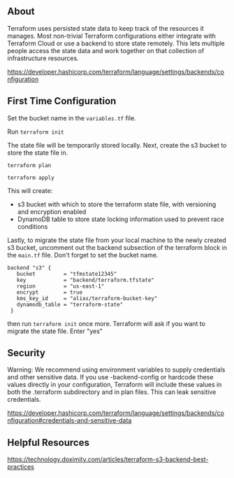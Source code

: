## About

Terraform uses persisted state data to keep track of the resources it manages. Most non-trivial Terraform configurations either integrate with Terraform Cloud or use a backend to store state remotely. This lets multiple people access the state data and work together on that collection of infrastructure resources.

https://developer.hashicorp.com/terraform/language/settings/backends/configuration

## First Time Configuration

Set the bucket name in the `variables.tf` file.

Run `terraform init`

The state file will be temporarily stored locally. Next, create the s3 bucket to store the state file in.

`terraform plan`

`terraform apply`

This will create:

* s3 bucket with which to store the terraform state file, with versioning and encryption enabled
* DynamoDB table to store state locking information used to prevent race conditions

Lastly, to migrate the state file from your local machine to the newly created s3 bucket, uncomment out the backend subsection of the terraform block in the `main.tf` file. Don't forget to set the bucket name.

```
backend "s3" {
   bucket         = "tfmstate12345"
   key            = "backend/terraform.tfstate"
   region         = "us-east-1"
   encrypt        = true
   kms_key_id     = "alias/terraform-bucket-key"
   dynamodb_table = "terraform-state"
 }
```

then run `terraform init` once more. Terraform will ask if you want to migrate the state file. Enter "yes"

## Security

Warning: We recommend using environment variables to supply credentials and other sensitive data. If you use -backend-config or hardcode these values directly in your configuration, Terraform will include these values in both the .terraform subdirectory and in plan files. This can leak sensitive credentials.

https://developer.hashicorp.com/terraform/language/settings/backends/configuration#credentials-and-sensitive-data



## Helpful Resources

https://technology.doximity.com/articles/terraform-s3-backend-best-practices